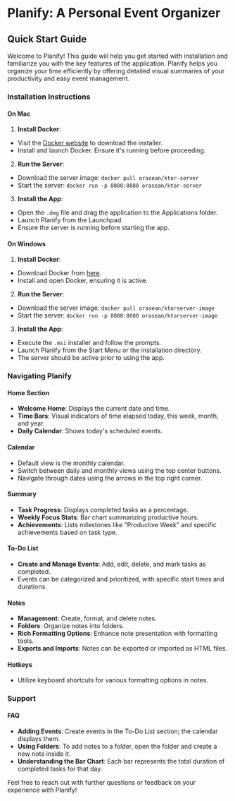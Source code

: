 # Planify: A Personal Event Organizer

## Quick Start Guide

Welcome to Planify! This guide will help you get started with installation and familiarize you with the key features of the application. Planify helps you organize your time efficiently by offering detailed visual summaries of your productivity and easy event management.

### Installation Instructions

#### On Mac
1. **Install Docker**:
  - Visit the [Docker website](https://hub.docker.com/) to download the installer.
  - Install and launch Docker. Ensure it's running before proceeding.
2. **Run the Server**:
  - Download the server image: `docker pull orasean/ktor-server`
  - Start the server: `docker run -p 8080:8080 orasean/ktor-server`
3. **Install the App**:
  - Open the `.dmg` file and drag the application to the Applications folder.
  - Launch Planify from the Launchpad.
  - Ensure the server is running before starting the app.

#### On Windows
1. **Install Docker**:
  - Download Docker from [here](https://desktop.docker.com/win/main/amd64/Docker%20Desktop%20Installer.exe).
  - Install and open Docker, ensuring it is active.
2. **Run the Server**:
  - Download the server image: `docker pull orasean/ktorserver-image`
  - Start the server: `docker run -p 8080:8080 orasean/ktorserver-image`
3. **Install the App**:
  - Execute the `.msi` installer and follow the prompts.
  - Launch Planify from the Start Menu or the installation directory.
  - The server should be active prior to using the app.

### Navigating Planify

#### Home Section
- **Welcome Home**: Displays the current date and time.
- **Time Bars**: Visual indicators of time elapsed today, this week, month, and year.
- **Daily Calendar**: Shows today's scheduled events.

#### Calendar
- Default view is the monthly calendar.
- Switch between daily and monthly views using the top center buttons.
- Navigate through dates using the arrows in the top right corner.

#### Summary
- **Task Progress**: Displays completed tasks as a percentage.
- **Weekly Focus Stats**: Bar chart summarizing productive hours.
- **Achievements**: Lists milestones like "Productive Week" and specific achievements based on task type.

#### To-Do List
- **Create and Manage Events**: Add, edit, delete, and mark tasks as completed.
- Events can be categorized and prioritized, with specific start times and durations.

#### Notes
- **Management**: Create, format, and delete notes.
- **Folders**: Organize notes into folders.
- **Rich Formatting Options**: Enhance note presentation with formatting tools.
- **Exports and Imports**: Notes can be exported or imported as HTML files.

#### Hotkeys
- Utilize keyboard shortcuts for various formatting options in notes.

### Support

#### FAQ
- **Adding Events**: Create events in the To-Do List section; the calendar displays them.
- **Using Folders**: To add notes to a folder, open the folder and create a new note inside it.
- **Understanding the Bar Chart**: Each bar represents the total duration of completed tasks for that day.

Feel free to reach out with further questions or feedback on your experience with Planify!